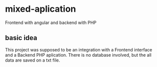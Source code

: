 # mixed-aplication
Frontend with angular and backend with PHP

## basic idea
This project was supposed to be an integration with a Frontend interface and a Backend PHP aplication.
There is no database involved, but the all data are saved on a txt file.
